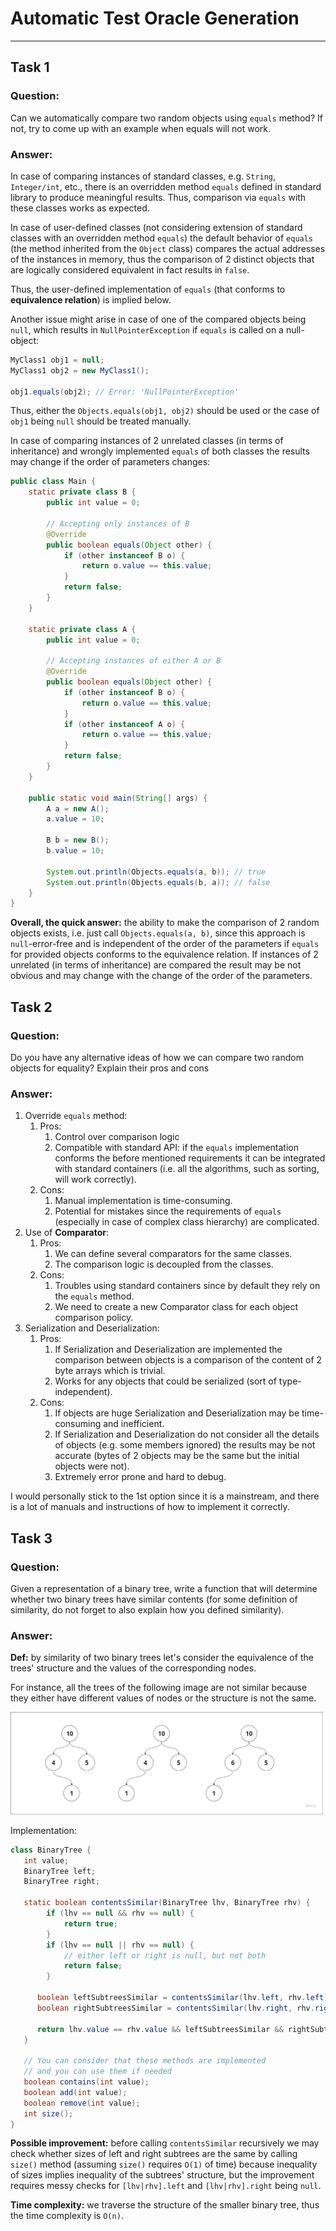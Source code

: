 # Automatic Test Oracle Generation

---

## Task 1

### Question:
Can we automatically compare two random objects using `equals` method? If not, try to come up with an example when
equals will not work.

### Answer:

In case of comparing instances of standard classes, e.g. `String`, `Integer/int`, etc., there is an overridden method `equals` defined in standard library to produce meaningful results. Thus, comparison via `equals` with these classes works as expected.

In case of user-defined classes (not considering extension of standard classes with an overridden method `equals`) the default behavior of `equals` (the method inherited from the `Object` class) compares the actual addresses of the instances in memory, thus the comparison of 2 distinct objects that are logically considered equivalent in fact results in `false`.

Thus, the user-defined implementation of `equals` (that conforms to **equivalence relation**) is implied below. 

Another issue might arise in case of one of the compared objects being `null`, which results in `NullPointerException` if `equals` is called on a null-object:

```java
MyClass1 obj1 = null;
MyClass1 obj2 = new MyClass1();

obj1.equals(obj2); // Error: 'NullPointerException'
```

Thus, either the `Objects.equals(obj1, obj2)` should be used or the case of `obj1` being `null` should be treated manually.

In case of comparing instances of 2 unrelated classes (in terms of inheritance) and wrongly implemented `equals` of both classes the results may change if the order of parameters changes:

```java
public class Main {
    static private class B {
        public int value = 0;

        // Accepting only instances of B
        @Override
        public boolean equals(Object other) {
            if (other instanceof B o) {
                return o.value == this.value;
            }
            return false;
        }
    }

    static private class A {
        public int value = 0;

        // Accepting instances of either A or B
        @Override
        public boolean equals(Object other) {
            if (other instanceof B o) {
                return o.value == this.value;
            }
            if (other instanceof A o) {
                return o.value == this.value;
            }
            return false;
        }
    }

    public static void main(String[] args) {
        A a = new A();
        a.value = 10;

        B b = new B();
        b.value = 10;

        System.out.println(Objects.equals(a, b)); // true
        System.out.println(Objects.equals(b, a)); // false
    }
}
```

**Overall, the quick answer:** the ability to make the comparison of 2 random objects exists, i.e. just call `Objects.equals(a, b)`, since this approach is `null`-error-free and is independent of the order of the parameters if `equals` for provided objects conforms to the equivalence relation. If instances of 2 unrelated (in terms of inheritance) are compared the result may be not obvious and may change with the change of the order of the parameters.  


## Task 2

### Question:

Do you have any alternative ideas of how we can compare two random objects for equality? Explain their pros and cons

### Answer:

1. Override `equals` method:
   1. Pros:
      1. Control over comparison logic
      1. Compatible with standard API: if the `equals` implementation conforms the before mentioned requirements it can be integrated with standard containers (i.e. all the algorithms, such as sorting, will work correctly).
   1. Cons:
      1. Manual implementation is time-consuming.
      1. Potential for mistakes since the requirements of `equals` (especially in case of complex class hierarchy) are complicated.
1. Use of **Comparator**:
   1. Pros:
      1. We can define several comparators for the same classes.
      2. The comparison logic is decoupled from the classes.
   1. Cons:
      1. Troubles using standard containers since by default they rely on the `equals` method.
      1. We need to create a new Comparator class for each object comparison policy.
1. Serialization and Deserialization:
   1. Pros:
      1. If Serialization and Deserialization are implemented the comparison between objects is a comparison of the content of 2 byte arrays which is trivial.
      1. Works for any objects that could be serialized (sort of type-independent).
   1. Cons:
      1. If objects are huge Serialization and Deserialization may be time-consuming and inefficient.
      1. If Serialization and Deserialization do not consider all the details of objects (e.g. some members ignored) the results may be not accurate (bytes of 2 objects may be the same but the initial objects were not).
      1. Extremely error prone and hard to debug.

I would personally stick to the 1st option since it is a mainstream, and there is a lot of manuals and instructions of how to implement it correctly.

## Task 3

### Question:

Given a representation of a binary tree, write a function that will determine whether two binary trees have similar contents (for some definition of similarity, do not forget to also explain how you defined similarity).

### Answer:

**Def:** by similarity of two binary trees let's consider the equivalence of the trees' structure and the values of the corresponding nodes.

For instance, all the trees of the following image are not similar because they either have different values of nodes or the structure is not the same.

<img alt="example of trees" width="500" src="./assets/img/white-trees.png"/>

Implementation:

```java
class BinaryTree {
   int value;
   BinaryTree left;
   BinaryTree right;
   
   static boolean contentsSimilar(BinaryTree lhv, BinaryTree rhv) {
        if (lhv == null && rhv == null) {
            return true;
        }
        if (lhv == null || rhv == null) {
            // either left or right is null, but not both
            return false;
        }
        
      boolean leftSubtreesSimilar = contentsSimilar(lhv.left, rhv.left);
      boolean rightSubtreesSimilar = contentsSimilar(lhv.right, rhv.right);
      
      return lhv.value == rhv.value && leftSubtreesSimilar && rightSubtreesSimilar;
   }
   
   // You can consider that these methods are implemented
   // and you can use them if needed
   boolean contains(int value);
   boolean add(int value);
   boolean remove(int value);
   int size();
}
```

**Possible improvement:** before calling `contentsSimilar` recursively we may check whether sizes of left and right subtrees are the same by calling `size()` method (assuming `size()` requires `O(1)` of time) because inequality of sizes implies inequality of the subtrees' structure, but the improvement requires messy checks for `[lhv|rhv].left` and `[lhv|rhv].right` being `null`.

**Time complexity:** we traverse the structure of the smaller binary tree, thus the time complexity is `O(n)`.
